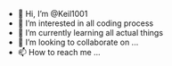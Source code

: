 - 👋 Hi, I’m @Keil1001
- 👀 I’m interested in all coding process
- 🌱 I’m currently learning all actual things
- 💞️ I’m looking to collaborate on ...
- 📫 How to reach me ...

<!---
Keil1001/Keil1001 is a ✨ special ✨ repository because its `README.md` (this file) appears on your GitHub profile.
You can click the Preview linto take a look at your changes.
--->
